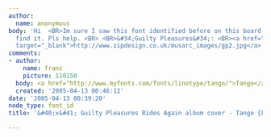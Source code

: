 ```yaml
---
author:
  name: anonymous
body: 'Hi  <BR>Im sure I saw this font identified before on this board but I cant
  find it. Pls help. <BR> <BR>&#34;Guilty Pleasures&#34;: <BR><a href="http://www.zipdesign.co.uk/musarc_images/gp2.jpg"
  target="_blank">http://www.zipdesign.co.uk/musarc_images/gp2.jpg</a>'
comments:
- author:
    name: franz
    picture: 110150
  body: <a href="http://www.myfonts.com/fonts/linotype/tango/">Tango</a>
  created: '2005-04-13 00:46:12'
date: '2005-04-13 00:39:20'
node_type: font_id
title: '&#40;x&#41; Guilty Pleasures Rides Again album cover - Tango {Franz}'

---
```

